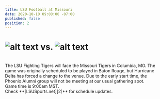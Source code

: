 ```yaml
---
title: LSU Football at Missouri
date: 2020-10-10 09:00:00 -07:00
published: false
position: 2
---
```


# ![alt text](https://lsu-phoenix-alumni.github.io/assets/img/Mizzou.png "Mizzou Tigers") vs. ![alt text](https://lsu-phoenix-alumni.github.io/assets/img/LSUTigers.png "LSU Fighting Tigers")  
<br>
The LSU Fighting Tigers will face the Missouri Tigers in Columbia, MO. The game was originally scheduled to be played in Baton Rouge, but Hurricane Delta has forced a change to the venue.  Due to the early start time, the Phoenix Alumni group will not be meeting at our usual gathering spot.  
<br>
Game time is 9:00am MST.  
<br>
Check **[LSUSports.net][2]** for schedule updates.  

[1]: https://scottsdale.rtosullivans.com/ "RTO Scottsdale website"
[2]: http://www.lsusports.net/SportSelect.dbml?SPID=2164&SPSID=27811&DB_OEM_ID=5200&_ga=2.61742444.1994479276.1565745145-1475237789.1565745143 "THE OFFICIAL SITE OF LSU ATHLETICS"